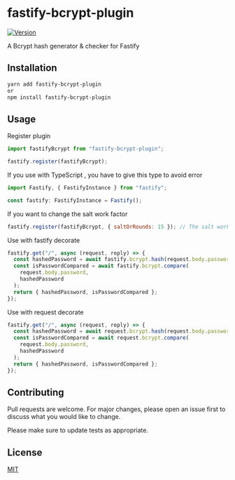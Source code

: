 # fastify-bcrypt-plugin

[![Version](https://img.shields.io/npm/v/fastify-bcrypt-plugin.svg)](https://www.npmjs.com/package/fastify-bcrypt-plugin)

A Bcrypt hash generator & checker for Fastify

## Installation

```bash
yarn add fastify-bcrypt-plugin
or
npm install fastify-bcrypt-plugin
```

## Usage

Register plugin

```js
import fastifyBcrypt from "fastify-bcrypt-plugin";

fastify.register(fastifyBcrypt);
```

If you use with TypeScript , you have to give this type to avoid error

```js
import Fastify, { FastifyInstance } from "fastify";

const fastify: FastifyInstance = Fastify();
```

If you want to change the salt work factor

```js
fastify.register(fastifyBcrypt, { saltOrRounds: 15 }); // The salt work factor for the bcrypt algorithm. The default value is 10.
```

Use with fastify decorate

```js
fastify.get("/", async (request, reply) => {
  const hashedPassword = await fastify.bcrypt.hash(request.body.password);
  const isPasswordCompared = await fastify.bcrypt.compare(
    request.body.password,
    hashedPassword
  );
  return { hashedPassword, isPasswordCompared };
});
```

Use with request decorate

```js
fastify.get("/", async (request, reply) => {
  const hashedPassword = await request.bcrypt.hash(request.body.password);
  const isPasswordCompared = await request.bcrypt.compare(
    request.body.password,
    hashedPassword
  );
  return { hashedPassword, isPasswordCompared };
});
```

## Contributing

Pull requests are welcome. For major changes, please open an issue first to discuss what you would like to change.

Please make sure to update tests as appropriate.

## License

[MIT](https://choosealicense.com/licenses/mit/)
